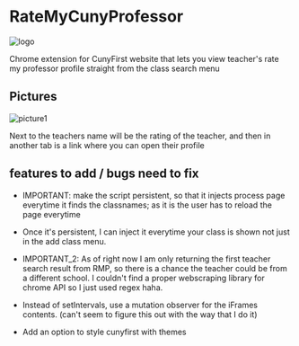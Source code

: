 # RateMyCunyProfessor
![logo](https://image.ibb.co/f9m4sz/icon128.png)

Chrome extension for CunyFirst website that lets you view teacher's rate my professor profile straight from the class search menu

## Pictures

![picture1](https://image.ibb.co/fbmyKe/Screen_Shot_2018_09_03_at_10_22_32_AM.png)

Next to the teachers name will be the rating of the teacher, and then in another tab is a link where you can open their profile

## features to add / bugs need to fix

* IMPORTANT: make the script persistent, so that it injects process page everytime it finds the classnames; as it is the user has to reload the page everytime

* Once it's persistent, I can inject it everytime your class is shown not just in the add class menu.

* IMPORTANT_2: As of right now I am only returning the first teacher search result from RMP, so there is a chance the teacher could be from a different school. I couldn't find a proper webscraping library for chrome API so I just used regex haha.

* Instead of setIntervals, use a mutation observer for the iFrames contents.
(can't seem to figure this out with the way that I do it)

* Add an option to style cunyfirst with themes

